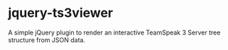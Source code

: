 # jquery-ts3viewer
A simple jQuery plugin to render an interactive TeamSpeak 3 Server tree structure from JSON data.
